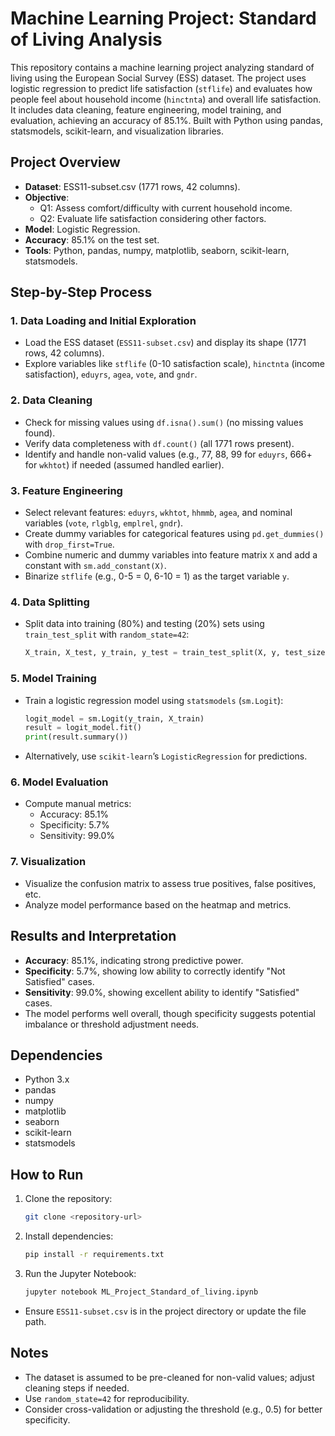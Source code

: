 # Machine Learning Project: Standard of Living Analysis

This repository contains a machine learning project analyzing standard of living using the European Social Survey (ESS) dataset. The project uses logistic regression to predict life satisfaction (`stflife`) and evaluates how people feel about household income (`hinctnta`) and overall life satisfaction. It includes data cleaning, feature engineering, model training, and evaluation, achieving an accuracy of 85.1%. Built with Python using pandas, statsmodels, scikit-learn, and visualization libraries.

## Project Overview
- **Dataset**: ESS11-subset.csv (1771 rows, 42 columns).
- **Objective**: 
  - Q1: Assess comfort/difficulty with current household income.
  - Q2: Evaluate life satisfaction considering other factors.
- **Model**: Logistic Regression.
- **Accuracy**: 85.1% on the test set.
- **Tools**: Python, pandas, numpy, matplotlib, seaborn, scikit-learn, statsmodels.

## Step-by-Step Process

### 1. **Data Loading and Initial Exploration**
- Load the ESS dataset (`ESS11-subset.csv`) and display its shape (1771 rows, 42 columns).
- Explore variables like `stflife` (0-10 satisfaction scale), `hinctnta` (income satisfaction), `eduyrs`, `agea`, `vote`, and `gndr`.

### 2. **Data Cleaning**
- Check for missing values using `df.isna().sum()` (no missing values found).
- Verify data completeness with `df.count()` (all 1771 rows present).
- Identify and handle non-valid values (e.g., 77, 88, 99 for `eduyrs`, 666+ for `wkhtot`) if needed (assumed handled earlier).

### 3. **Feature Engineering**
- Select relevant features: `eduyrs`, `wkhtot`, `hhmmb`, `agea`, and nominal variables (`vote`, `rlgblg`, `emplrel`, `gndr`).
- Create dummy variables for categorical features using `pd.get_dummies()` with `drop_first=True`.
- Combine numeric and dummy variables into feature matrix `X` and add a constant with `sm.add_constant(X)`.
- Binarize `stflife` (e.g., 0-5 = 0, 6-10 = 1) as the target variable `y`.

### 4. **Data Splitting**
- Split data into training (80%) and testing (20%) sets using `train_test_split` with `random_state=42`:
  ```python
  X_train, X_test, y_train, y_test = train_test_split(X, y, test_size=0.2, random_state=42)
  ```

### 5. **Model Training**
- Train a logistic regression model using `statsmodels` (`sm.Logit`):
  ```python
  logit_model = sm.Logit(y_train, X_train)
  result = logit_model.fit()
  print(result.summary())
  ```
- Alternatively, use `scikit-learn`’s `LogisticRegression` for predictions.

### 6. **Model Evaluation**
- Compute manual metrics:
  - Accuracy: 85.1%
  - Specificity: 5.7%
  - Sensitivity: 99.0%

### 7. **Visualization**
- Visualize the confusion matrix to assess true positives, false positives, etc.
- Analyze model performance based on the heatmap and metrics.

## Results and Interpretation
- **Accuracy**: 85.1%, indicating strong predictive power.
- **Specificity**: 5.7%, showing low ability to correctly identify "Not Satisfied" cases.
- **Sensitivity**: 99.0%, showing excellent ability to identify "Satisfied" cases.
- The model performs well overall, though specificity suggests potential imbalance or threshold adjustment needs.

## Dependencies
- Python 3.x
- pandas
- numpy
- matplotlib
- seaborn
- scikit-learn
- statsmodels

## How to Run
1. Clone the repository:
   ```bash
   git clone <repository-url>
   ```
2. Install dependencies:
   ```bash
   pip install -r requirements.txt
   ```
3. Run the Jupyter Notebook:
   ```bash
   jupyter notebook ML_Project_Standard_of_living.ipynb
   ```
- Ensure `ESS11-subset.csv` is in the project directory or update the file path.

## Notes
- The dataset is assumed to be pre-cleaned for non-valid values; adjust cleaning steps if needed.
- Use `random_state=42` for reproducibility.
- Consider cross-validation or adjusting the threshold (e.g., 0.5) for better specificity.